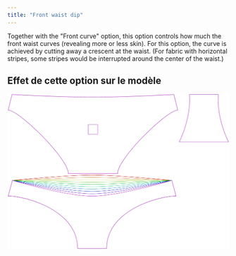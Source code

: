 ```yaml
---
title: "Front waist dip"
---
```


Together with the "Front curve" option, this option controls how much the front waist curves (revealing more or less skin). For this option, the curve is achieved by cutting away a crescent at the waist. (For fabric with horizontal stripes, some stripes would be interrupted around the center of the waist.)

## Effet de cette option sur le modèle

![Cette image montre l'effet de cette option en superposant plusieurs variantes qui ont une valeur différente pour cette option](unice_frontdip_sample.svg "Effet de cette option sur le modèle")
